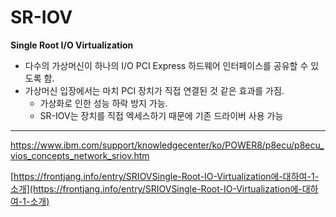 # SR-IOV

**Single Root I/O Virtualization**

* 다수의 가상머신이 하나의 I/O PCI Express 하드웨어 인터페이스를 공유할 수 있도록 함.
* 가상머신 입장에서는 마치 PCI 장치가 직접 연결된 것 같은 효과를 가짐.
  * 가상화로 인한 성능 하락 방지 가능.
  * SR-IOV는 장치를 직접 엑세스하기 때문에 기존 드라이버 사용 가능









--------

https://www.ibm.com/support/knowledgecenter/ko/POWER8/p8ecu/p8ecu_vios_concepts_network_sriov.htm

[https://frontjang.info/entry/SRIOVSingle-Root-IO-Virtualization에-대하여-1-소개](https://frontjang.info/entry/SRIOVSingle-Root-IO-Virtualization에-대하여-1-소개)
